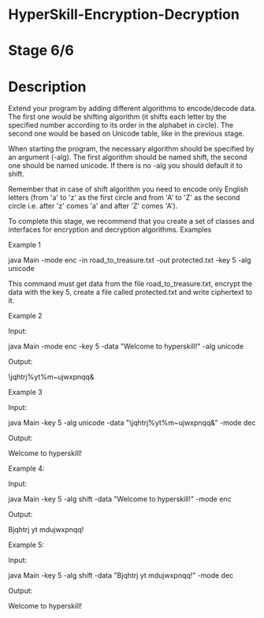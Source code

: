 # HyperSkill-Encryption-Decryption
# Stage 6/6
# Description

Extend your program by adding different algorithms to encode/decode data. The first one would be shifting algorithm (it shifts each letter by the specified number according to its order in the alphabet in circle). The second one would be based on Unicode table, like in the previous stage.

When starting the program, the necessary algorithm should be specified by an argument (-alg). The first algorithm should be named shift, the second one should be named unicode. If there is no -alg you should default it to shift.

Remember that in case of shift algorithm you need to encode only English letters (from 'a' to 'z' as the first circle and from 'A' to 'Z' as the second circle i.e. after 'z' comes 'a' and after 'Z' comes 'A').

To complete this stage, we recommend that you create a set of classes and interfaces for encryption and decryption algorithms.
Examples

Example 1

java Main -mode enc -in road_to_treasure.txt -out protected.txt -key 5 -alg unicode

This command must get data from the file road_to_treasure.txt, encrypt the data with the key 5, create a file called protected.txt and write ciphertext to it.

Example 2

Input:

java Main -mode enc -key 5 -data "Welcome to hyperskill!" -alg unicode

Output:

\jqhtrj%yt%m~ujwxpnqq&

Example 3

Input:

java Main -key 5 -alg unicode -data "\jqhtrj%yt%m~ujwxpnqq&" -mode dec

Output:

Welcome to hyperskill!

Example 4:

Input:

java Main -key 5 -alg shift -data "Welcome to hyperskill!" -mode enc

Output:

Bjqhtrj yt mdujwxpnqq!

Example 5:

Input:

java Main -key 5 -alg shift -data "Bjqhtrj yt mdujwxpnqq!" -mode dec

Output:

Welcome to hyperskill!

